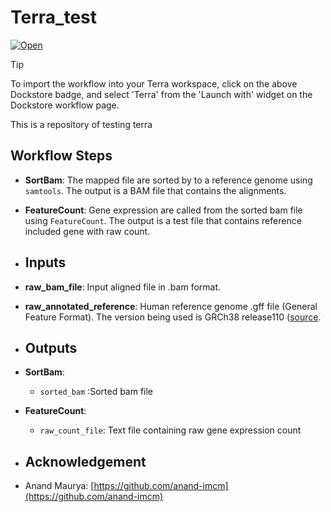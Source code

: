 # Terra_test
[![Open](https://img.shields.io/badge/Open-Dockstore-blue)](https://dockstore.org/workflows/github.com/jiangaing/Terra_test:main?tab=info)

> [!TIP]
> To import the workflow into your Terra workspace, click on the above Dockstore badge, and select 'Terra' from the 'Launch with' widget on the Dockstore workflow page.

This is a repository of testing terra 
## Workflow Steps

- **SortBam**: The mapped file are sorted by  to a reference genome using `samtools`. The output is a BAM file that contains the alignments.

- **FeatureCount**: Gene expression are called from the sorted bam file using `FeatureCount`. The output is a test file that contains reference included gene with raw count.

- ## Inputs

- **raw_bam_file**: Input aligned file in .bam format.
- **raw_annotated_reference**: Human reference genome .gff file (General Feature Format). The version being used is GRCh38 release110 ([source](ftp://ftp.ensembl.org/pub/release-110/gff3/homo_sapiens/Homo_sapiens.GRCh38.110.gff3.gz).

- ## Outputs

- **SortBam**:
  - `sorted_bam` :Sorted bam file
- **FeatureCount**:
   - `raw_count_file`: Text file containing raw gene expression count
 
- ## Acknowledgement

- Anand Maurya: [https://github.com/anand-imcm](https://github.com/anand-imcm)
